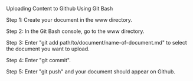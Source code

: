 Uploading Content to Github Using Git Bash

Step 1: Create your document in the www directory.

Step 2: In the Git Bash console, go to the www directory.

Step 3: Enter "git add path/to/document/name-of-document.md" to select the document you want to upload.

Step 4: Enter "git commit". 

Step 5: Enter "git push" and your document should appear on Github.